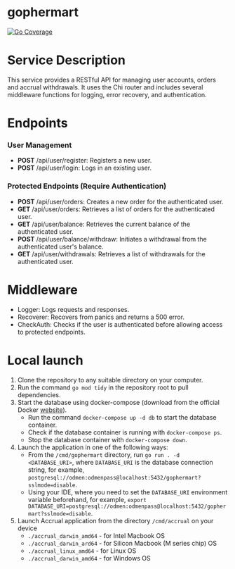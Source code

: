 # gophermart 

[//]: # ([![Coverage Status]&#40;https://img.shields.io/badge/coverage-56.5%25-brightgreen&#41;]&#40;https://github.com/RIBorisov/gophermart/coverage.html&#41;)
[![Go Coverage](https://github.com/RIBorisov/gophermart/wiki/coverage.svg)](https://raw.githack.com/wiki/RIBorisov/gophermart/coverage.html)
# Service Description
This service provides a RESTful API for managing user accounts, orders and accrual withdrawals. It uses the Chi router and includes several middleware functions for logging, error recovery, and authentication.

# Endpoints
### User Management
   - **POST** /api/user/register: Registers a new user.
   - **POST** /api/user/login: Logs in an existing user.
   
### Protected Endpoints (Require Authentication)
   - **POST** /api/user/orders: Creates a new order for the authenticated user.
   - **GET** /api/user/orders: Retrieves a list of orders for the authenticated user.
   - **GET** /api/user/balance: Retrieves the current balance of the authenticated user.
   - **POST** /api/user/balance/withdraw: Initiates a withdrawal from the authenticated user's balance.
   - **GET** /api/user/withdrawals: Retrieves a list of withdrawals for the authenticated user.
   
# Middleware
   - Logger: Logs requests and responses.
   - Recoverer: Recovers from panics and returns a 500 error.
   - CheckAuth: Checks if the user is authenticated before allowing access to protected endpoints.

# Local launch

1. Clone the repository to any suitable directory on your computer.
2. Run the command `go mod tidy` in the repository root to pull dependencies.
3. Start the database using docker-compose (download from the official Docker [website](https://www.docker.com/products/docker-desktop/)). 
   - Run the command `docker-compose up -d db` to start the database container.
   - Check if the database container is running with `docker-compose ps`.
   - Stop the database container with `docker-compose down`.
4. Launch the application in one of the following ways:
   - From the `/cmd/gophermart` directory, run `go run . -d <DATABASE_URI>`, where `DATABASE_URI` is the database connection string, for example, `postgresql://odmen:odmenpass@localhost:5432/gophermart?sslmode=disable`.
   - Using your IDE, where you need to set the `DATABASE_URI` environment variable beforehand, for example, `export DATABASE_URI=postgresql://odmen:odmenpass@localhost:5432/gophermart?sslmode=disable`.
5. Launch Accrual application from the directory `/cmd/accrual` on your device 
   - `./accrual_darwin_amd64` - for Intel Macbook OS
   - `./accrual_darwin_ard64` - for Silicon Macbook (M series chip) OS 
   - `./accrual_linux_amd64` - for Linux OS
   - `./accrual_darwin_amd64` - for Windows OS 